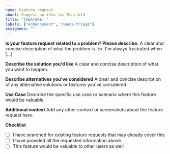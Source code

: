 ```yaml
---
name: Feature request
about: Suggest an idea for Manifold
title: "[FEATURE] "
labels: ["enhancement", "needs-triage"]
assignees: ""
---
```


**Is your feature request related to a problem? Please describe.**
A clear and concise description of what the problem is. Ex. I'm always frustrated when [...]

**Describe the solution you'd like**
A clear and concise description of what you want to happen.

**Describe alternatives you've considered**
A clear and concise description of any alternative solutions or features you've considered.

**Use Case**
Describe the specific use case or scenario where this feature would be valuable.

**Additional context**
Add any other context or screenshots about the feature request here.

**Checklist**

- [ ] I have searched for existing feature requests that may already cover this
- [ ] I have provided all the requested information above
- [ ] This feature would be valuable to other users as well
